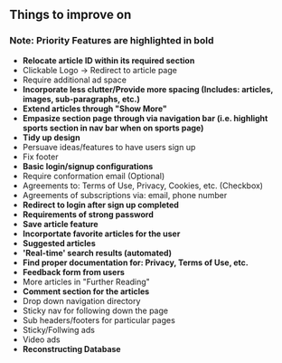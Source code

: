 ## Things to improve on
### Note: Priority Features are highlighted in bold
  * __Relocate article ID within its required section__
  * Clickable Logo -> Redirect to article page
  * Require additional ad space
  * __Incorporate less clutter/Provide more spacing (Includes: articles, images, sub-paragraphs, etc.)__
  * __Extend articles through "Show More"__
  * __Empasize section page through via navigation bar (i.e. highlight sports section in nav bar when on sports page)__
  * __Tidy up design__
  * Persuave ideas/features to have users sign up
  * Fix footer
  * __Basic login/signup configurations__
  * Require conformation email (Optional)
  * Agreements to: Terms of Use, Privacy, Cookies, etc. (Checkbox)
  * Agreements of subscriptions via: email, phone number
  * __Redirect to login after sign up completed__
  * __Requirements of strong password__
  * __Save article feature__
  * __Incorportate favorite articles for the user__
  * __Suggested articles__
  * __'Real-time' search results (automated)__
  * __Find proper documentation for: Privacy, Terms of Use, etc.__
  * __Feedback form from users__
  * More articles in "Further Reading"
  * __Comment section for the articles__
  * Drop down navigation directory
  * Sticky nav for following down the page
  * Sub headers/footers for particular pages
  * Sticky/Follwing ads
  * Video ads
  * __Reconstructing Database__
